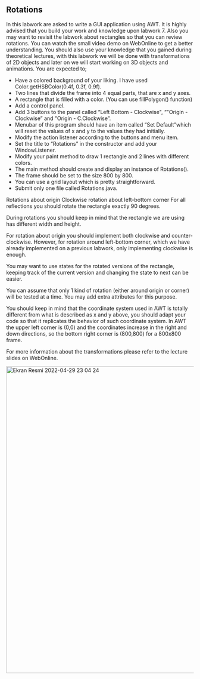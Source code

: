 ## Rotations

In this labwork are asked to write a GUI application using AWT. It is highly advised that you build your work and knowledge upon labwork 7. Also you may want to revisit the labwork about rectangles so that you can review rotations. You can watch the small video demo on WebOnline to get a better understanding. You should also use your knowledge that you gained during theoretical lectures, with this labwork we will be done with transformations of 2D objects and later on we will start working on 3D objects and animations. You are expected to;

- Have a colored background of your liking. I have used Color.getHSBColor(0.4f, 0.3f, 0.9f).
- Two lines that divide the frame into 4 equal parts, that are x and y axes.
- A rectangle that is filled with a color. (You can use fillPolygon() function)
- Add a control panel.
- Add 3 buttons to the panel called “Left Bottom - Clockwise", “"Origin - Clockwise” and "Origin - C.Clockwise”.
- Menubar of this program should have an item called “Set Default”which will reset the values of x and y to the values they had initially.
- Modify the action listener according to the buttons and menu item.
- Set the title to “Rotations” in the constructor and add your WindowListener.
- Modify your paint method to draw 1 rectangle and 2 lines with different colors.
- The main method should create and display an instance of Rotations().
- The frame should be set to the size 800 by 800.
- You can use a grid layout which is pretty straightforward.
- Submit only one file called Rotations.java.
 
 
Rotations about origin Clockwise rotation about left-bottom corner For all reflections you should rotate the rectangle exactly 90 degrees.

During rotations you should keep in mind that the rectangle we are using has different width and height.

For rotation about origin you should implement both clockwise and counter-clockwise. However, for rotation around left-bottom corner, which we have already implemented on a previous labwork, only implementing clockwise is enough.

You may want to use states for the rotated versions of the rectangle, keeping track of the current version and changing the state to next can be easier. 

You can assume that only 1 kind of rotation (either around origin or corner) will be tested at a time. You may add extra attributes for this purpose.

You should keep in mind that the coordinate system used in AWT is totally different from what is described as x and y above, you should adapt your code so that it replicates the behavior of such coordinate system. In AWT the upper left corner is (0,0) and the coordinates increase in the right and down directions, so the bottom right corner is (800,800) for a 800x800 frame.

For more information about the transformations please refer to the lecture slides on WebOnline.

<img width="822" alt="Ekran Resmi 2022-04-29 23 04 24" src="https://user-images.githubusercontent.com/93338158/166061872-8d9e7cf8-ab93-4b93-97ca-95f59844edb6.png">


